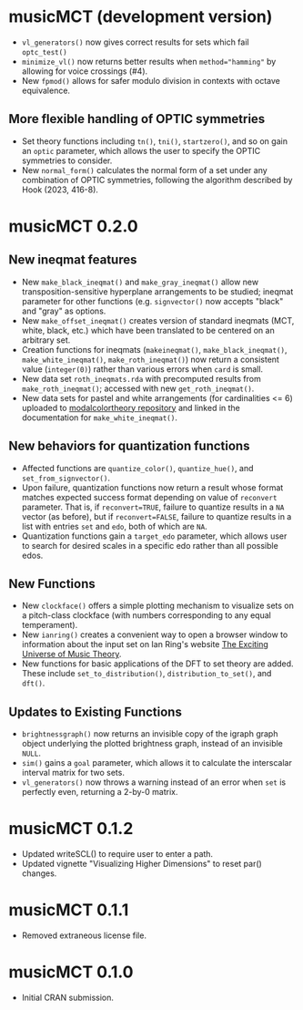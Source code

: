 # musicMCT (development version)

* `vl_generators()` now gives correct results for sets which fail `optc_test()`
* `minimize_vl()` now returns better results when `method="hamming"` by allowing for voice crossings (#4).
* New `fpmod()` allows for safer modulo division in contexts with octave equivalence.

## More flexible handling of OPTIC symmetries
* Set theory functions including `tn()`, `tni()`, `startzero()`, and so on gain an `optic` parameter, which allows the
  user to specify the OPTIC symmetries to consider.
* New `normal_form()` calculates the normal form of a set under any combination of OPTIC symmetries, following
  the algorithm described by Hook (2023, 416-8).

# musicMCT 0.2.0

## New ineqmat features

* New `make_black_ineqmat()` and `make_gray_ineqmat()` allow new transposition-sensitive
  hyperplane arrangements to be studied; ineqmat parameter for other functions (e.g. 
  `signvector()` now accepts "black" and "gray" as options.
* New `make_offset_ineqmat()` creates version of standard ineqmats (MCT, white, black, etc.)
  which have been translated to be centered on an arbitrary set.
* Creation functions for ineqmats (`makeineqmat()`, `make_black_ineqmat()`, `make_white_ineqmat()`,
  `make_roth_ineqmat()`) now return a consistent value (`integer(0)`) rather than various errors
  when `card` is small.
* New data set `roth_ineqmats.rda` with precomputed results from `make_roth_ineqmat()`;
  accessed with new `get_roth_ineqmat()`.
* New data sets for pastel and white arrangements (for cardinalities <= 6) uploaded to
  [modalcolortheory repository](https://github.com/satbq/modalcolortheory) and linked
  in the documentation for `make_white_ineqmat()`.

## New behaviors for quantization functions 
* Affected functions are `quantize_color()`, `quantize_hue()`, 
  and `set_from_signvector()`.
* Upon failure, quantization functions now return a result whose format matches
  expected success format depending on value of `reconvert` parameter. That is,
  if `reconvert=TRUE`, failure to quantize results in a `NA` vector (as before), but
  if `reconvert=FALSE`, failure to quantize results in a list with entries `set` and
  `edo`, both of which are `NA`.
* Quantization functions gain a `target_edo` parameter, which allows user to search
  for desired scales in a specific edo rather than all possible edos.

## New Functions

* New `clockface()` offers a simple plotting mechanism to visualize sets on
  a pitch-class clockface (with numbers corresponding to any equal temperament).
* New `ianring()` creates a convenient way to open a browser window to information
  about the input set on Ian Ring's website 
  [The Exciting Universe of Music Theory](https://ianring.com/musictheory/).
* New functions for basic applications of the DFT to set theory are added. These 
  include `set_to_distribution()`, `distribution_to_set()`, and `dft()`.

## Updates to Existing Functions

* `brightnessgraph()` now returns an invisible copy of the igraph graph object
  underlying the plotted brightness graph, instead of an invisible `NULL`.
* `sim()` gains a `goal` parameter, which allows it to calculate the interscalar
  interval matrix for two sets.
* `vl_generators()` now throws a warning instead of an error when `set` is 
  perfectly even, returning a 2-by-0 matrix.

# musicMCT 0.1.2

* Updated writeSCL() to require user to enter a path.
* Updated vignette "Visualizing Higher Dimensions" to reset par() changes.

# musicMCT 0.1.1

* Removed extraneous license file.

# musicMCT 0.1.0

* Initial CRAN submission.
